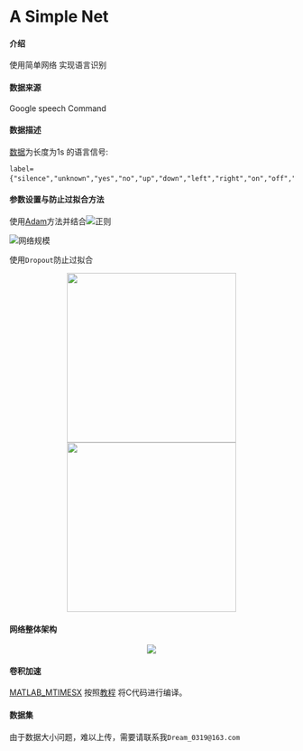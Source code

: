 # A Simple Net

#### 介绍
使用简单网络 实现语言识别

#### 数据来源
Google speech Command
#### 数据描述

[数据](http://download.tensorflow.org/data/speech_commands_v0.02.tar.gz)为长度为1s 的语言信号:
```
label={"silence","unknown","yes","no","up","down","left","right","on","off","stop","go"}；
```
#### 参数设置与防止过拟合方法

使用[Adam](https://zhuanlan.zhihu.com/p/32626442)方法并结合![](<a href="https://www.codecogs.com/eqnedit.php?latex=$l_2$" target="_blank">)正则

![网络规模](https://images.gitee.com/uploads/images/2019/0806/171750_d378e551_4938113.png "Conv.png")

使用`Dropout`防止过拟合

<div align=center><img width="300" height="300" src="https://images.gitee.com/uploads/images/2019/0806/172058_c486eecb_4938113.png"/><img width="300" height="300" src="https://images.gitee.com/uploads/images/2019/0806/172044_0a5ccd3d_4938113.png"/></div>


#### 网络整体架构
<div align=center><img  src="https://images.gitee.com/uploads/images/2019/0806/174431_b8820d56_4938113.png"/></div>

#### 卷积加速
[MATLAB_MTIMESX](https://www.mathworks.com/matlabcentral/fileexchange/25977-mtimesx-fast-matrix-multiply-with-multi-dimensional-support) 按照[教程](https://mattwang44.github.io/en/articles/MATLAB_MTIMESX/?nsukey=gAiwvE82pomcaI894d1gIDT8S2Liz5XteIoWYwp76332xCgZYOWWcJz%2FGQQ1L6Vc2k87mGbn7htoxewlzugvNT8Lp06lO0AbVOsCc%2Fm%2B2Q3zXIsQmwakcRpxCGi1%2F3jm%2FJhHsoOZ01EZMLtSVR3a%2B5v2SJA87fC%2BSBTBXZiOYPl07kvE5NZW%2BnBGSlglN9LusE8J3jpphWS4drbotXig7w%3D%3D) 将C代码进行编译。
#### 数据集

由于数据大小问题，难以上传，需要请联系我`Dream_0319@163.com`



